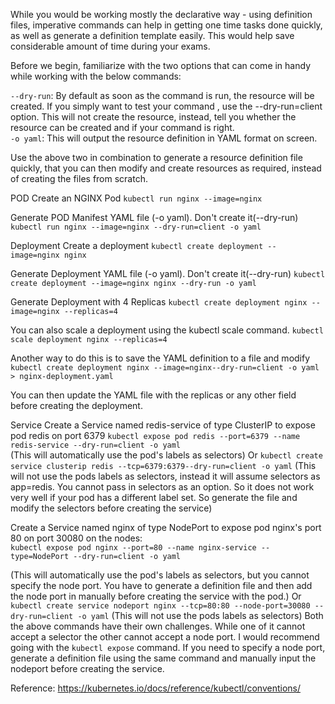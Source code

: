 While you would be working mostly the declarative way - using definition files, imperative commands can help in getting one time tasks done quickly, as well as generate a definition template easily. This would help save considerable amount of time during your exams.  

Before we begin, familiarize with the two options that can come in handy while working with the below commands:

`--dry-run`: By default as soon as the command is run, the resource will be created. If you simply want to test your command , use the --dry-run=client option. This will not create the resource, instead, tell you whether the resource can be created and if your command is right.  
`-o yaml`: This will output the resource definition in YAML format on screen.

Use the above two in combination to generate a resource definition file quickly, that you can then modify and create resources as required, instead of creating the files from scratch.

POD
Create an NGINX Pod
`kubectl run nginx --image=nginx`

Generate POD Manifest YAML file (-o yaml). Don't create it(--dry-run)
`kubectl run nginx --image=nginx --dry-run=client -o yaml`

Deployment
Create a deployment
`kubectl create deployment --image=nginx nginx`

Generate Deployment YAML file (-o yaml). Don't create it(--dry-run)
`kubectl create deployment --image=nginx nginx --dry-run -o yaml`

Generate Deployment with 4 Replicas
`kubectl create deployment nginx --image=nginx --replicas=4`

You can also scale a deployment using the kubectl scale command.
`kubectl scale deployment nginx --replicas=4`

Another way to do this is to save the YAML definition to a file and modify
`kubectl create deployment nginx --image=nginx--dry-run=client -o yaml > nginx-deployment.yaml`

You can then update the YAML file with the replicas or any other field before creating the deployment.

Service
Create a Service named redis-service of type ClusterIP to expose pod redis on port 6379
`kubectl expose pod redis --port=6379 --name redis-service --dry-run=client -o yaml`  
(This will automatically use the pod's labels as selectors)
Or
`kubectl create service clusterip redis --tcp=6379:6379--dry-run=client -o yaml`  (This will not use the pods labels as selectors, instead it will assume selectors as app=redis. You cannot pass in selectors as an option. So it does not work very well if your pod has a different label set. So generate the file and modify the selectors before creating the service)

Create a Service named nginx of type NodePort to expose pod nginx's port 80 on port 30080 on the nodes:  
`kubectl expose pod nginx --port=80 --name nginx-service --type=NodePort --dry-run=client -o yaml` 

(This will automatically use the pod's labels as selectors, but you cannot specify the node port. You have to generate a definition file and then add the node port in manually before creating the service with the pod.)
Or
`kubectl create service nodeport nginx --tcp=80:80 --node-port=30080 --dry-run=client -o yaml`
(This will not use the pods labels as selectors)
Both the above commands have their own challenges. While one of it cannot accept a selector the other cannot accept a node port. I would recommend going with the `kubectl expose` command. If you need to specify a node port, generate a definition file using the same command and manually input the nodeport before creating the service.

Reference:
https://kubernetes.io/docs/reference/kubectl/conventions/


